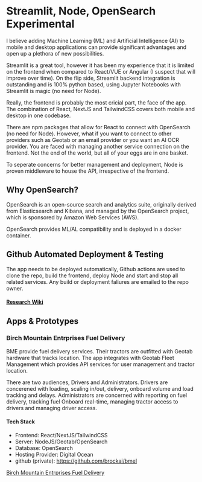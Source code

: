 # Streamlit, Node, OpenSearch Experimental

I believe adding Machine Learning (ML) and Artificial Intelligence (AI) to mobile and desktop applications can provide significant advantages and open up a plethora of new possibilities.

Streamlit is a great tool, however it has been my experience that it is limited on the frontend when compared to React/VUE or Angular (I suspect that will improve over time). On the flip side, Streamlit backend integration is outstanding and is 100% python based, using Jupyter Notebooks with Streamlit is magic (no need for Node). 

Really, the frontend is probably the most cricial part, the face of the app. The combination of React, NextJS and TailwindCSS covers both mobile and desktop in one codebase. 

There are npm packages that allow for React to connect with OpenSearch (no need for Node). However, what if you want to connect to other providers such as Geotab or an email provider or you want an AI OCR provider. You are faced with managing another service connection on the frontend. Not the end of the world, but all of your eggs are in one basket.

To seperate concerns for better management and deployment, Node is proven middleware to house the API, irrespective of the frontend. 

## Why OpenSearch?
OpenSearch is an open-source search and analytics suite, originally derived from Elasticsearch and Kibana, and managed by the OpenSearch project, which is sponsored by Amazon Web Services (AWS).

OpenSearch provides ML/AL compatibility and is deployed in a docker container.

## Github Automated Deployment & Testing
The app needs to be deployed automatically, Github actions are used to clone the repo, build the frontend, deploy Node and start and stop all related services. Any build or deployment faliures are emailed to the repo owner.

#### <a href="https://github.com/brockai/brockai/wiki" target="_blank">Research Wiki</a>

## Apps & Prototypes

### Birch Mountain Entrprises Fuel Delivery

BME provide fuel delivery services. Their tractors are outfitted with Geotab hardware that tracks location. The app integrates with Geotab Fleet Management which provides API services for user management and tractor location. 

There are two audiences, Drivers and Administrators. Drivers are concerened with loading, scaling in/out, delivery, onboard volume and load tracking and delays. Administrators are concerned with reporting on fuel delivery, tracking fuel Onboard real-time, managing tractor access to drivers and managing driver access.

#### Tech Stack
- Frontend: React/NextJS/TailwindCSS
- Server: NodeJS/Geotab/OpenSearch
- Database: OpenSearch
- Hosting Provider: Digital Ocean
- github (private): https://github.com/brockai/bmel

<a href="https://bme.brockai.com" target="_blank">Birch Mountain Entrprises Fuel Delivery</a>
